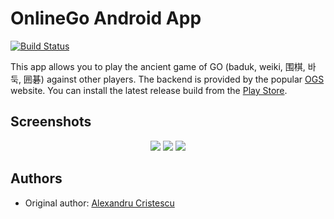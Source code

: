 # OnlineGo Android App

[![Build Status](https://app.bitrise.io/app/c7dfae3497b9c9c7/status.svg?token=gHevfUWgJNngvsjdaj8mRw&branch=master)](https://app.bitrise.io/app/c7dfae3497b9c9c7)

This app allows you to play the ancient game of GO (baduk, weiki, 围棋,
바둑, 囲碁) against other players. The backend is provided by the popular
[OGS](www.online-go.com) website. You can install the latest release build from the [Play Store](https://play.google.com/store/apps/details?id=io.zenandroid.onlinego).

## Screenshots

<p align="center">
    <img src="readmeImages/ss1.jpg width="350" />
    <img src="readmeImages/ss2.jpg width="350" />
    <img src="readmeImages/ss3.jpg width="350" />
</p>

## Authors

 - Original author: [Alexandru Cristescu](acristescu@gmail.com)
